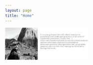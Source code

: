 ```yaml
---
layout: page
title: "Home"
---
```


<img height="104.42" width="269.39" src="/AboutMe-01.png"> <br />

